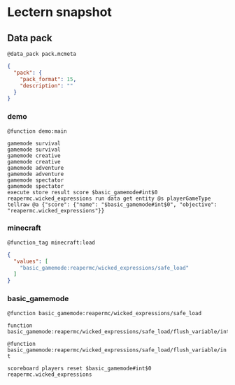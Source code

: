 # Lectern snapshot

## Data pack

`@data_pack pack.mcmeta`

```json
{
  "pack": {
    "pack_format": 15,
    "description": ""
  }
}
```

### demo

`@function demo:main`

```mcfunction
gamemode survival
gamemode survival
gamemode creative
gamemode creative
gamemode adventure
gamemode adventure
gamemode spectator
gamemode spectator
execute store result score $basic_gamemode#int$0 reapermc.wicked_expressions run data get entity @s playerGameType
tellraw @a {"score": {"name": "$basic_gamemode#int$0", "objective": "reapermc.wicked_expressions"}}
```

### minecraft

`@function_tag minecraft:load`

```json
{
  "values": [
    "basic_gamemode:reapermc/wicked_expressions/safe_load"
  ]
}
```

### basic_gamemode

`@function basic_gamemode:reapermc/wicked_expressions/safe_load`

```mcfunction
function basic_gamemode:reapermc/wicked_expressions/safe_load/flush_variable/int
```

`@function basic_gamemode:reapermc/wicked_expressions/safe_load/flush_variable/int`

```mcfunction
scoreboard players reset $basic_gamemode#int$0 reapermc.wicked_expressions
```
